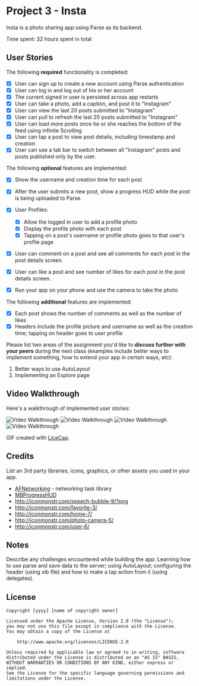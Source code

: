 # Project 3 - Insta

Insta is a photo sharing app using Parse as its backend.

Time spent: 32 hours spent in total

## User Stories

The following **required** functionality is completed:

- [x] User can sign up to create a new account using Parse authentication
- [x] User can log in and log out of his or her account
- [x] The current signed in user is persisted across app restarts
- [x] User can take a photo, add a caption, and post it to "Instagram"
- [x] User can view the last 20 posts submitted to "Instagram"
- [x] User can pull to refresh the last 20 posts submitted to "Instagram"
- [x] User can load more posts once he or she reaches the bottom of the feed using infinite Scrolling
- [x] User can tap a post to view post details, including timestamp and creation
- [x] User can use a tab bar to switch between all "Instagram" posts and posts published only by the user.

The following **optional** features are implemented:

- [x] Show the username and creation time for each post
- [x] After the user submits a new post, show a progress HUD while the post is being uploaded to Parse.
- [x] User Profiles:
   - [x] Allow the logged in user to add a profile photo
   - [x] Display the profile photo with each post
   - [x] Tapping on a post's username or profile photo goes to that user's profile page
- [x] User can comment on a post and see all comments for each post in the post details screen.
- [x] User can like a post and see number of likes for each post in the post details screen.
- [x] Run your app on your phone and use the camera to take the photo


The following **additional** features are implemented:

- [x] Each post shows the number of comments as well as the number of likes
- [x] Headers include the profile picture and username as well as the creation time; tapping on header goes to user profile

Please list two areas of the assignment you'd like to **discuss further with your peers** during the next class (examples include better ways to implement something, how to extend your app in certain ways, etc):

1. Better ways to use AutoLayout
2. Implementing an Explore page

## Video Walkthrough

Here's a walkthrough of implemented user stories:

<img src='http://i.imgur.com/ZCwTqD3.gif' title='Video Walkthrough' width='' alt='Video Walkthrough' />
<img src='http://i.imgur.com/nfcRgLI.gif' title='Video Walkthrough' width='' alt='Video Walkthrough' />
<img src='http://i.imgur.com/qi278qu.gif' title='Video Walkthrough' width='' alt='Video Walkthrough' />
<img src='http://i.imgur.com/LmcSOAM.gif' title='Video Walkthrough' width='' alt='Video Walkthrough' />

GIF created with [LiceCap](http://www.cockos.com/licecap/).

## Credits

List an 3rd party libraries, icons, graphics, or other assets you used in your app.

- [AFNetworking](https://github.com/AFNetworking/AFNetworking) - networking task library
- [MBProgressHUD](https://github.com/jdg/MBProgressHUD)
- http://iconmonstr.com/speech-bubble-9/?png
- http://iconmonstr.com/favorite-3/
- http://iconmonstr.com/home-7/
- http://iconmonstr.com/photo-camera-5/
- http://iconmonstr.com/user-6/

## Notes

Describe any challenges encountered while building the app:
Learning how to use parse and save data to the server; using AutoLayout; configuring the header (using xib file) and how to make a tap action from it (using delegates).

## License

    Copyright [yyyy] [name of copyright owner]

    Licensed under the Apache License, Version 2.0 (the "License");
    you may not use this file except in compliance with the License.
    You may obtain a copy of the License at

        http://www.apache.org/licenses/LICENSE-2.0

    Unless required by applicable law or agreed to in writing, software
    distributed under the License is distributed on an "AS IS" BASIS,
    WITHOUT WARRANTIES OR CONDITIONS OF ANY KIND, either express or implied.
    See the License for the specific language governing permissions and
    limitations under the License.
